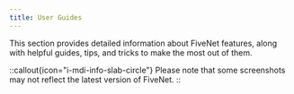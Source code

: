 ```yaml
---
title: User Guides
---
```


This section provides detailed information about FiveNet features, along with helpful guides, tips, and tricks to make the most out of them.

::callout{icon="i-mdi-info-slab-circle"}
Please note that some screenshots may not reflect the latest version of FiveNet.
::
